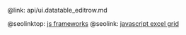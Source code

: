 @link: api/ui.datatable_editrow.md

@seolinktop: [js frameworks](https://webix.com)
@seolink: [javascript excel grid](https://webix.com/widget/excel_viewer/)
